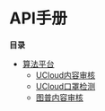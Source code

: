 

#  API手册


**目录**

* [算法平台](uai-algorithm/api/alg-platform)
    * [UCloud内容审核](/uai-algorithm/api/alg-platform/ucloud-censor)
    * [UCloud口罩检测](/uai-algorithm/api/alg-platform/ucloud-mask)
    * [图普内容审核](/uai-algorithm/api/alg-platform/tupu-censor)